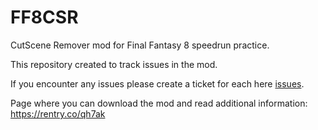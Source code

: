 # FF8CSR
CutScene Remover mod for Final Fantasy 8 speedrun practice.

This repository created to track issues in the mod.

If you encounter any issues please create a ticket for each here [issues](https://github.com/Dzoiver/FF8CSR/issues).

Page where you can download the mod and read additional information: https://rentry.co/qh7ak
